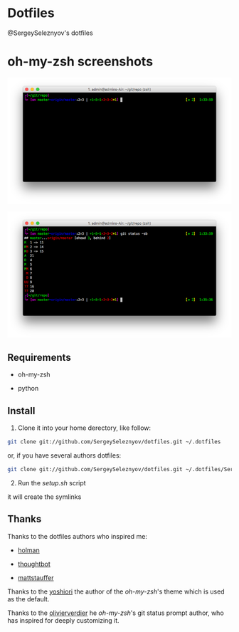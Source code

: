 # Dotfiles
@SergeySeleznyov's dotfiles

# oh-my-zsh screenshots

![screenshot1](/zsh/Screenshot1.png)

![screenshot2](/zsh/Screenshot2.png)

## Requirements

* oh-my-zsh

* python

## Install

1. Clone it into your home derectory, like follow:

```bash
git clone git://github.com/SergeySeleznyov/dotfiles.git ~/.dotfiles
```

or, if you have several authors dotfiles:

```bash
git clone git://github.com/SergeySeleznyov/dotfiles.git ~/.dotfiles/SergeySeleznyov
```

2. Run the _setup.sh_ script

it will create the symlinks

## Thanks

Thanks to the dotfiles authors who inspired me:

* [holman](https://github.com/holman/dotfiles)

* [thoughtbot](https://github.com/thoughtbot/dotfiles)

* [mattstauffer](https://github.com/mattstauffer/ohmyzsh-dotfiles)

Thanks to the [yoshiori](https://github.com/yoshiori/oh-my-zsh-yoshiori) the author of the _oh-my-zsh_'s theme which is used as the default.

Thanks to the [olivierverdier](https://github.com/olivierverdier/zsh-git-prompt) he _oh-my-zsh_'s git status prompt author, who has inspired for deeply customizing it.
